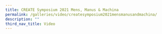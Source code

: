 ```yaml
---
title: CREATE Symposium 2021 Mens, Manus & Machina
permalink: /galleries/video/createsymposium2021mensmanusandmachina/
description: ""
third_nav_title: Video
---
```

